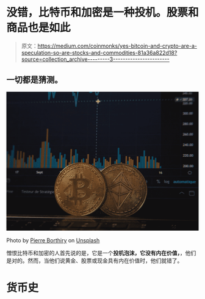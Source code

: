 # 没错，比特币和加密是一种投机。股票和商品也是如此

> 原文：<https://medium.com/coinmonks/yes-bitcoin-and-crypto-are-a-speculation-so-are-stocks-and-commodities-81a36a822d18?source=collection_archive---------3----------------------->

## 一切都是猜测。

![](img/e9e150b51a024682d0bc7fd25feca834.png)

Photo by [Pierre Borthiry](https://unsplash.com/@peiobty?utm_source=medium&utm_medium=referral) on [Unsplash](https://unsplash.com?utm_source=medium&utm_medium=referral)

憎恨比特币和加密的人首先说的是，它是一个**投机泡沫，**它没有**内在价值，**，他们是对的。然而，当他们说黄金、股票或现金具有内在价值时，他们就错了。

# 货币史